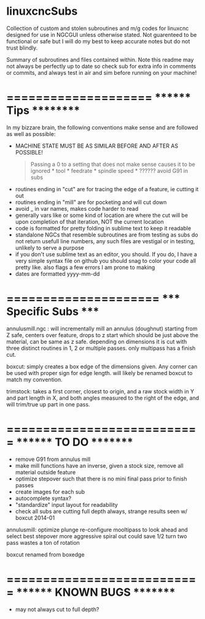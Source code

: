 linuxcncSubs
============

Collection of custom and stolen subroutines and m/g codes for linuxcnc
designed for use in NGCGUI unless otherwise stated.  Not guarenteed to be functional or safe but I will do my best to keep accurate notes but do not trust blindly.

Summary of subroutines and files contained within.  Note this readme may not always be perfectly up to date so check sub for extra info in comments or commits, and always test in air and sim before running on your machine!

====================
****** Tips ********
====================

In my bizzare brain, the following conventions make sense and are followed as well as possible:
* MACHINE STATE MUST BE AS SIMILAR BEFORE AND AFTER AS POSSIBLE!
    > Passing a 0 to a setting that does not make sense causes it to be ignored
        * tool
        * feedrate
        * spindle speed
        * ??????
    > avoid G91 in subs 
* routines ending in "cut" are for tracing the edge of a feature, ie cutting it out
* routines ending in "mill" are for pocketing and will cut down
* avoid _ in var names, makes code harder to read
* generally vars like <rad> or some kind of location are where the cut will be upon completion of that iteration, NOT the current location
* code is formatted for pretty folding in sublime text to keep it readable
* standalone NGCs that resemble subroutines are from testing as subs do not return usefull line numbers, any such files are vestigal or in testing, unlikely to serve a purpose
* if you don't use sublime text as an editor, you should.  If you do,  I have a very simple syntax file on github you should snag to color your code all pretty like. also flags a few errors I am prone to making
* dates are formatted yyyy-mm-dd

=====================
*** Specific Subs ***
=====================

annulusmill.ngc : will incrementally mill an annulus (doughnut) starting from Z safe, centers over feature, drops to z start which should be just above the material, can be same as z safe.  depending on dimensions it is cut with three distinct routines in 1, 2 or multiple passes.  only multipass has a finish cut.

boxcut: simply creates a box edge of the dimensions given.  Any corner can be used with proper sign for edge length.  will likely be renamed boxcut to match my convention.

trimstock: takes a first corner, closest to origin, and a raw stock width in Y and part length in X, and both angles measured to the right of the edge, and will trim/true up part in one pass.

===========================
******    TO DO     *******
===========================

* remove G91 from annulus mill
* make mill functions have an inverse, given a stock size, remove all material outside feature
* optimize stepover such that there is no mini final pass prior to finish passes
* create images for each sub
* autocomplete syntax?
* "standardize" input layout for readability
* check all subs are cutting full depth always, strange results seen w/ boxcut 2014-01

annulusmill: optimize plunge
  re-configure mooltipass to look ahead and select best stepover
  more aggressive spiral out could save 1/2 turn
  two pass wastes a ton of rotation

boxcut
    renamed from boxedge

===========================
******  KNOWN BUGS  *******
===========================

* may not always cut to full depth?